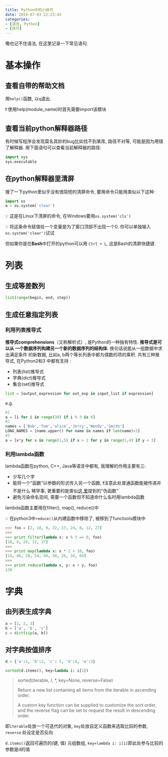 ```yaml
---
title: Python中的小技巧
date: 2019-07-03 22:23:43
categories:
- [语言, Python]
- [技巧]
---
```


俺也记不住语法, 在这里记录一下常见语句.

<!-- More -->

# 基本操作

## 查看自带的帮助文档

用`help()`函数, 以`q`退出.

❗️ 使用help(module_name)时首先需要import该模块

## 查看当前python解释器路径

有时候写程序会发现莫名其妙的bug比如找不到某库, 路径不对等, 可能是因为用错了解释器. 用下面语句可以查看当前解释器的路径:

```python
import sys
sys.executable
```

## 在python解释器里清屏

搜了一下python里似乎没有很简短的清屏命令, 要用命令只能用类似以下这种:

```python
import os
a = os.system('clear')
```

💡 这是在Linux下清屏的命令, 在Windows要用`os.system('cls')`

💡 将这条命令赋值给一个变量是为了窗口顶部不出现一个0. 你可以单独输入
`os.system('clear')`试试

但如果你是在**Bash**中打开的python可以用 `Ctrl + L`, 这是Bash的清屏快捷键.

# 列表

## 生成等差数列

```python
list(range(begin, end, step))
```

## 生成任意指定列表

### 利用列表推导式

**推导式comprehensions**（又称解析式）, 是Python的一种独有特性. **推导式是可以从
一个数据序列构建另一个新的数据序列的结构体**. 换句话说能从一组数据中求出满足条件
的新数据, 比如a, b两个等长列表中都为偶数的项的乘积. 共有三种推导式, 在Python2和3
中都有支持
:

- 列表(list)推导式
- 字典(dict)推导式
- 集合(set)推导式

```python
list = [output_expression for out_exp in input_list if expression]
```

e.g.

```python
#1
a = [i for i in range(30) if i % 3 is 0]
#2
names = ['Bob','Tom','alice','Jerry','Wendy','Smith']
LONG_NAMES = [name.upper() for name in names if len(name)>3]
#3
a = [x*y for x in range(1,5) if x > 2 for y in range(1,4) if y < 3]
```

### 利用lambda函数

lambda函数在python, C++, Java等语言中都有, 我理解的作用主要有三:

- 少写几个字
- 能将一个"函数"以参数的形式传入另一个函数, ❗️注意此处普通函数能被传递并不是什么
  稀罕事, 更重要的是类似[这
  里](https://www.zhihu.com/question/20125256/answer/29733906)提到的"伪函数"
- 避免污染命名空间, 需要一个函数但不知道命什么名时用lambda函数

lambda函数主要用在filter(), map(), reduce()中

💡 在python3中`reduce()`从内建函数中移除了, 被移到了functools模块中

```python
>>> foo = [2, 18, 9, 22, 17, 24, 8, 12, 27]
>>>
>>> print filter(lambda x: x % 3 == 0, foo)
[18, 9, 24, 12, 27]
>>>
>>> print map(lambda x: x * 2 + 10, foo)
[14, 46, 28, 54, 44, 58, 26, 34, 64]
>>>
>>> print reduce(lambda x, y: x + y, foo)
139
```

# 字典

## 由列表生成字典

```python
a = [1, 2, 3]
b = ['a', 'b', 'c']
c = dict(zip(a, b))
```

## 对字典按值排序

```python
d = {'a':1, 'b':2, 'c': 5, 'd':4, 'e':3}

sorted(d.items(), key=lambda i: i[1])
```

>sorted(iterable, /, *, key=None, reverse=False)
>
>Return a new list containing all items from the iterable in ascending order.
>
>A custom key function can be supplied to customize the sort order, and the
>reverse flag can be set to request the result in descending order.

即`iterable`处放一个可迭代的对象, `key`处放自定义函数来选取比较的参数, `reverse`
处设定是否反向

`d.items()`返回可遍历的(键, 值) 元组数组, `key=lambda i: i[1]`即此处参与比较的参数是d的值
